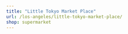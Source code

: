 ```yaml
---
title: "Little Tokyo Market Place"
url: /los-angeles/little-tokyo-market-place/
shop: supermarket
---
```

